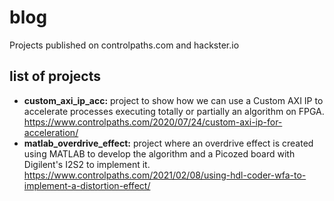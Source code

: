 # blog
Projects published on controlpaths.com and hackster.io

## list of projects  
- **custom_axi_ip_acc:** project to show how we can use a Custom AXI IP to accelerate processes executing totally or partially an algorithm on FPGA. https://www.controlpaths.com/2020/07/24/custom-axi-ip-for-acceleration/
- **matlab_overdrive_effect:** project where an overdrive effect is created using MATLAB to develop the algorithm and a Picozed board with Digilent's I2S2 to implement it. https://www.controlpaths.com/2021/02/08/using-hdl-coder-wfa-to-implement-a-distortion-effect/
